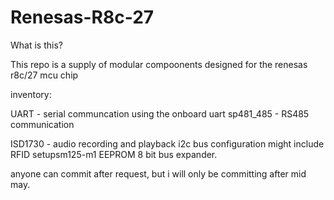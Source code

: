 Renesas-R8c-27
==============
What is this?

This repo is a supply of modular compoonents designed for the renesas r8c/27 mcu chip

inventory:

UART - serial communcation using the onboard uart 
sp481_485 - RS485 communication 

ISD1730 - audio recording and playback
i2c bus configuration
  might include
            RFID setupsm125-m1
            EEPROM
            8 bit bus expander.
  
anyone can commit after request, but i will only be committing after mid may.
    
